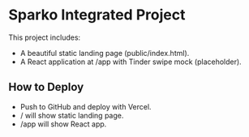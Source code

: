 # Sparko Integrated Project

This project includes:
- A beautiful static landing page (public/index.html).
- A React application at /app with Tinder swipe mock (placeholder).

## How to Deploy
- Push to GitHub and deploy with Vercel.
- / will show static landing page.
- /app will show React app.
